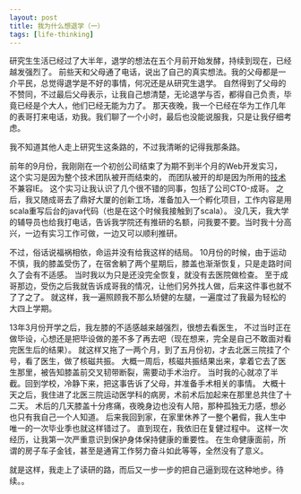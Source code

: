 ```yaml
---
layout: post
title: 我为什么想退学（一）
tags: [life-thinking]
---
```


研究生生活已经过了大半年，退学的想法在五个月前开始发酵，持续到现在，已经越发强烈了。
前些天和父母通了电话，说出了自己的真实想法。我的父母都是一介平民，总觉得退学是不好的事情，何况还是从研究生退学。
自然得到了父母的不赞同，不过最后父母表示，让我自己想清楚，无论退学与否，都得自己负责，毕竟已经是个大人，他们已经无能为力了。
那天夜晚，我一个已经在华为工作几年的表哥打来电话，劝我。我们聊了一个小时，最后也没能说服我，只是让我仔细考虑。

我不知道其他人走上研究生这条路的，不过我清晰的记得我那条路。

前年的9月份，我刚刚在一个初创公司结束了为期不到半个月的Web开发实习，
这个实习是因为整个技术团队被开而结束的，
而团队被开的却是因为所用的[技术][1]不兼容IE。
这个实习让我认识了几个很不错的同事，包括了公司CTO-成哥。
之后，我又随成哥去了鼎好大厦的创新工场，准备加入一个孵化项目，工作内容是用scala重写后台的java代码（也是在这个时候我接触到了scala）。
没几天，我大学的辅导员也给我打电话，告诉我学院还有推研的名额，问我要不要。当时我十分高兴，一边有实习工作可做，一边又可以顺利推研。

不过，俗话说福祸相依，命运并没有给我这样的结局。
10月份的时候，由于运动不慎，我的膝盖受伤了，在宿舍躺了两个星期后，膝盖也渐渐恢复，只是走路时间久了会有不适感。
当时我以为只是还没完全恢复，就没有去医院做检查。
至于成哥那边，受伤之后我就告诉成哥我的情况，让他们另外找人做，后来这件事也就不了了之了。
就这样，我一遍照顾我不那么矫健的左腿，一遍度过了我最为轻松的大四上学期。

13年3月份开学之后，我左膝的不适感越来越强烈，很想去看医生，
不过当时正在做毕设，心想还是把毕设做的差不多了再去吧（现在想来，完全是自己不敢面对看完医生后的结果）。
就这样又拖了一两个月，到了五月份初，才去北医三院挂了个号，看了医生，做了核磁共振。
大概一周后，核磁共振结果出来，拿着它去了医生那里，被告知膝盖前交叉韧带断裂，需要动手术治疗。
当时我的心就凉了半截。回到学校，冷静下来，把这事告诉了父母，并准备手术相关的事情。
大概十天之后，我住进了北医三院运动医学科的病房，术前术后加起来在那里总共住了十二天。
术后的几天膝盖十分疼痛，夜晚身边也没有人陪，那种孤独无力感，想必也只有我自己一个人知道。
后来我回到家，在家里休养了一整个暑假，我人生中唯一的一次毕业季也就这样错过了。
直到现在，我依旧在复健过程中。
这样一次经历，让我第一次严重意识到保护身体保持健康的重要性。
在生命健康面前，所谓的房子车子金钱，甚至是通宵工作努力奋斗如此等等，全然没有了意义。

就是这样，我走上了读研的路，而后又一步一步的把自己逼到现在这种地步。待续。。


[1]: http://meteor.com "meteor"
